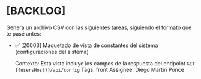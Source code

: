 # [BACKLOG]

Genera un archivo CSV con las siguientes tareas, siguiendo el formato que te pasé antes:

- ✅ [20003] Maquetado de vista de constantes del sistema (configuraciones del sistema)

  Contexto: Esta vista incluye los campos de la respuesta del endpoint `GET {{usersHost}}/api/config`
  Tags: front 
  Assignee: Diego Martin Ponce
